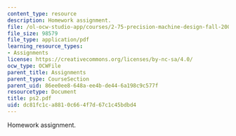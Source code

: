 ```yaml
---
content_type: resource
description: Homework assignment.
file: /ol-ocw-studio-app/courses/2-75-precision-machine-design-fall-2001/dc81fc1ca8810c664f7d67c1c45bdbd4_ps2.pdf
file_size: 98579
file_type: application/pdf
learning_resource_types:
- Assignments
license: https://creativecommons.org/licenses/by-nc-sa/4.0/
ocw_type: OCWFile
parent_title: Assignments
parent_type: CourseSection
parent_uid: 86ee0ee8-648a-ee4b-de44-6a198c9c577f
resourcetype: Document
title: ps2.pdf
uid: dc81fc1c-a881-0c66-4f7d-67c1c45bdbd4
---
```

Homework assignment.